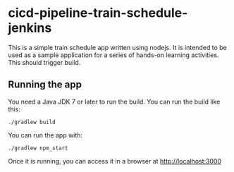 # cicd-pipeline-train-schedule-jenkins

This is a simple train schedule app written using nodejs. It is intended to be used as a sample application for a series of hands-on learning activities. This should trigger build.

## Running the app

You need a Java JDK 7 or later to run the build. You can run the build like this:

    ./gradlew build

You can run the app with:

    ./gradlew npm_start

Once it is running, you can access it in a browser at [http://localhost:3000](http://localhost:3000)
